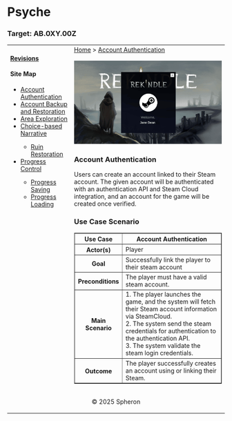 # Psyche

### Target: AB.0XY.00Z

<table>
    <tr>
        <td valign = "top">
            <h4><a href="../README.md">Revisions</a></h4>
            <h4>Site Map</h4>
            <ul>
                <li><a href="account-authentication.md">Account Authentication</a></li>
                <li><a href="account-backup-and-restoration.md">Account Backup and Restoration</a></li>
                <li><a href="area-exploration.md">Area Exploration</a></li>
                <li><a href="choice-based-narrative.md">Choice-based Narrative</a></li>
                <ul>
                    <li><a href="ruin-restoration.md">Ruin Restoration</a></li>
                </ul>
                <li><a href="progress-control.md">Progress Control</a></li>
                <ul>
                    <li><a href="progress-saving.md">Progress Saving</a></li>
                    <li><a href="progress-loading.md">Progress Loading</a></li>
                </ul>
            </ul>
            <br>
        </td>
        <td valign ="top">   
           <a href="https://github.com/Jhanez27/psyche">Home</a> &gt; <a href="https://github.com/Jhanez27/psyche/blob/main/docs/account-authentication.md">Account Authentication</a>
           <br> <br>
          <img src="images/account-authentication.png">
          <h3>Account Authentication</h3>
        <span>Users can create an account linked to their Steam account. The given account will be authenticated with an authentication API and Steam Cloud integration, and an account for the game will be created once verified.
        <h3>Use Case Scenario</h3>
        <table border="1">
        <tr>
            <th>Use Case</th>
            <th>Account Authentication</th>
        </tr>
        <tr>
            <th>Actor(s)</th>
            <td>Player</td>
        </tr>
        <tr>
            <th>Goal</th>
            <td>Successfully link the player to their steam account</td>
        </tr>
        <tr>
            <th>Preconditions</th>
            <td>The player must have a valid steam account.</td>
        </tr>
        <tr>
            <th>Main Scenario</th>
            <td>
                 1. The player launches the game, and the system will fetch their Steam account information via SteamCloud.<br>
                 2. The system send the steam credentials for authentication to the authentication API.<br>
                 3. The system validate the steam login credentials.<br>
            </td>
        </tr>
        <tr>
            <th>Outcome</th>
            <td><span>The player successfully creates an account using or linking their Steam. </span></td>
        </tr>
    </table>
       </span>
        </td>
    </tr>
    <tr>
        <td colspan="2"><p align="center">© 2025 Spheron</p>
</td>
    </tr>
</table>

